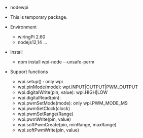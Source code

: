 + nodewpi
 - This is temporary package.

+ Environment
  - wiringPi 2.60
  - nodejs12,14 ...

+ Install
  - npm install wpi-node --unsafe-perm

+ Support functions
  - wpi.setup() : only wpi
  - wpi.pinMode(mode): wpi.INPUT|OUTPUT|PWM_OUTPUT
  - wpi.digitalWrite(pin, value): wpi.HIGH|LOW
  - wpi.digitalRead(pin):
  - wpi.pwmSetMode(mode): only wpi.PWM_MODE_MS
  - wpi.pwmSetClock(clock)
  - wpi.pwmSetRange(Range)
  - wpi.pwmWrite(pin, value)
  - wpi.softPwmCreate(pin, minRange, maxRange)
  - wpi.softPwmWrite(pin, value) 
